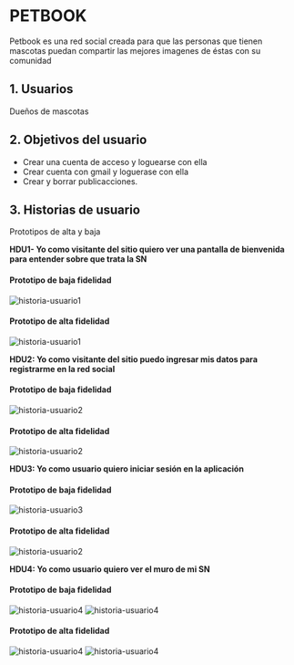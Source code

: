 # PETBOOK

Petbook es una red social creada para que las personas que tienen mascotas puedan compartir las mejores imagenes de éstas con su comunidad

## 1. Usuarios

Dueños de mascotas

## 2. Objetivos del usuario
* Crear una cuenta de acceso y loguearse con ella
* Crear cuenta con gmail y loguerase con ella
* Crear y borrar publicacciones.

## 3. Historias de usuario
Prototipos de alta y baja

 **HDU1- Yo como visitante del sitio quiero ver una pantalla de bienvenida para entender sobre que trata la SN**

#### Prototipo de baja fidelidad
![historia-usuario1](https://raw.githubusercontent.com/JENNYFERGAMBOA/DEV001-social-network/main/src/assets/img/PROTOTIPO%20BAJA%20FIDELIDAD%20HDU-1.jpg) 

#### Prototipo de alta fidelidad
![historia-usuario1](https://raw.githubusercontent.com/JENNYFERGAMBOA/DEV001-social-network/main/src/assets/img/Welcome.jpg) 

 **HDU2: Yo como visitante del sitio puedo ingresar mis datos para registrarme en la red social**

#### Prototipo de baja fidelidad
![historia-usuario2](https://raw.githubusercontent.com/JENNYFERGAMBOA/DEV001-social-network/main/src/assets/img/PROTOTIPO%20BAJA%20FIDELIDAD%20HDU-2.jpg) 

#### Prototipo de alta fidelidad
![historia-usuario2](https://raw.githubusercontent.com/JENNYFERGAMBOA/DEV001-social-network/main/src/assets/img/Register.jpg) 

  **HDU3: Yo como usuario quiero iniciar sesión en la aplicación**
 
#### Prototipo de baja fidelidad
![historia-usuario3](https://raw.githubusercontent.com/JENNYFERGAMBOA/DEV001-social-network/main/src/assets/img/PROTOTIPO%20BAJA%20FIDELIDAD%20HDU-3.jpg) 

#### Prototipo de alta fidelidad
![historia-usuario2](https://raw.githubusercontent.com/JENNYFERGAMBOA/DEV001-social-network/main/src/assets/img/Login.jpg) 

  **HDU4: Yo como usuario quiero ver el muro de mi SN**

#### Prototipo de baja fidelidad
![historia-usuario4](https://raw.githubusercontent.com/JENNYFERGAMBOA/DEV001-social-network/main/src/assets/img/PROTOTIPO%20BAJA%20FIDELIDAD%20HDU-4.jpg) 
![historia-usuario4](https://raw.githubusercontent.com/JENNYFERGAMBOA/DEV001-social-network/main/src/assets/img/PROTOTIPO-BAJA-FIDELIDAD-HDU-4.2.jpg) 

#### Prototipo de alta fidelidad
![historia-usuario4](https://raw.githubusercontent.com/JENNYFERGAMBOA/DEV001-social-network/main/src/assets/img/Wall.jpg) 
![historia-usuario4](https://raw.githubusercontent.com/JENNYFERGAMBOA/DEV001-social-network/main/src/assets/img/ventana%20agregar%20comentarios.jpg) 
